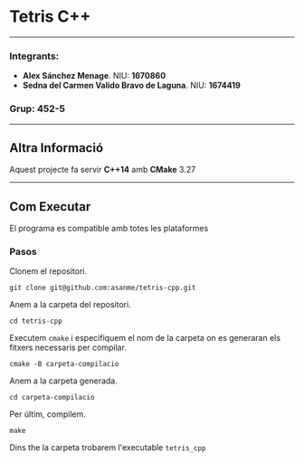 # Tetris C++

___

### Integrants:

* **Alex Sánchez Menage**. NIU: **1670860**
* **Sedna del Carmen Valido Bravo de Laguna**. NIU: **1674419**

### Grup: **452-5**

___

## Altra Informació
Aquest projecte fa servir **C++14** amb **CMake** 3.27

___
## Com Executar
El programa es compatible amb totes les plataformes

### Pasos
Clonem el repositori.

``
git clone git@github.com:asanme/tetris-cpp.git
``

Anem a la carpeta del repositori.

``
cd tetris-cpp
``

Executem `cmake` i especifiquem el nom de la carpeta on es generaran els fitxers necessaris per compilar.

``
cmake -B carpeta-compilacio
``

Anem a la carpeta generada.

``
cd carpeta-compilacio
``

Per últim, compilem.

``
make
``

Dins the la carpeta trobarem l'executable `tetris_cpp`
